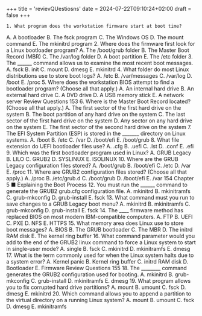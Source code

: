 +++
title = 'revievQUestiosns'
date = 2024-07-22T09:10:24+02:00
draft = false
+++

    1. What program does the workstation firmware start at boot time?
A. A bootloader
B. The fsck program
C. The Windows OS
D. The mount command
E. The mkinitrd program
2. Where does the firmware first look for a Linux bootloader program?
A. The /boot/grub folder
B. The Master Boot Record (MBR)
C. The /var/log folder
D. A boot partition
E. The /etc folder
3. The ______ command allows us to examine the most recent boot messages.
A. fsck
B. init
C. mount
D. dmesg
E. mkinitrd
4. What folder do most Linux distributions use to store boot logs?
A. /etc
B. /var/messages
C. /var/log
D. /boot
E. /proc
5. Where does the workstation BIOS attempt to find a bootloader program? (Choose all
that apply.)
A. An internal hard drive
B. An external hard drive
C. A DVD drive
D. A USB memory stick
E. A network server
Review Questions 153
6. Where is the Master Boot Record located? (Choose all that apply.)
A. The first sector of the first hard drive on the system
B. The boot partition of any hard drive on the system
C. The last sector of the first hard drive on the system
D. Any sector on any hard drive on the system
E. The first sector of the second hard drive on the system
7. The EFI System Partition (ESP) is stored in the _______ directory on Linux systems.
A. /boot
B. /etc
C. /var
D. /boot/efi
E. /boot/grub
8. What file extension do UEFI bootloader files use?
A. .cfg
B. .uefi
C. .lst
D. .conf
E. .efi
9. Which was the first bootloader program used in Linux?
A. GRUB Legacy
B. LILO
C. GRUB2
D. SYSLINUX
E. ISOLINUX
10. Where are the GRUB Legacy configuration files stored?
A. /boot/grub
B. /boot/efi
C. /etc
D. /var
E. /proc
11. Where are GRUB2 configuration files stored? (Choose all that apply.)
A. /proc
B. /etc/grub.d
C. /boot/grub
D. /boot/efi
E. /var
154 Chapter 5 ■ Explaining the Boot Process
12. You must run the ______ command to generate the GRUB2 grub.cfg configuration file.
A. mkinitrd
B. mkinitramfs
C. grub-mkconfig
D. grub-install
E. fsck
13. What command must you run to save changes to a GRUB Legacy boot menu?
A. mkinitrd
B. mkinitramfs
C. grub-mkconfig
D. grub-install
E. fsck
14. The ____ firmware method has replaced BIOS on most modern IBM-compatible computers.
A. FTP
B. UEFI
C. PXE
D. NFS
E. HTTPS
15. What memory area does Linux use to store boot messages?
A. BIOS
B. The GRUB bootloader
C. The MBR
D. The initrd RAM disk
E. The kernel ring buffer
16. What command parameter would you add to the end of the GRUB2 linux command to force
a Linux system to start in single-user mode?
A. single
B. fsck
C. mkinitrd
D. mkinitramfs
E. dmesg
17. What is the term commonly used for when the Linux system halts due to a system error?
A. Kernel panic
B. Kernel ring buffer
C. initrd RAM disk
D. Bootloader
E. Firmware
Review Questions 155
18. The ________ command generates the GRUB2 configuration used for booting.
A. mkinitrd
B. grub-mkconfig
C. grub-install
D. mkinitramfs
E. dmesg
19. What program allows you to fix corrupted hard drive partitions?
A. mount
B. umount
C. fsck
D. dmesg
E. mkinitrd
20. Which command allows you to append a partition to the virtual directory on a running
Linux system?
A. mount
B. umount
C. fsck
D. dmesg
E. mkinitramfs